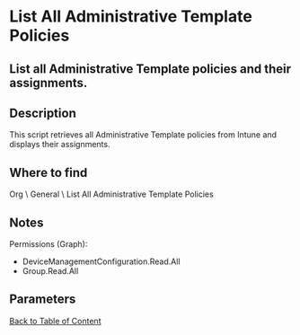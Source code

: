 # List All Administrative Template Policies

## List all Administrative Template policies and their assignments.

## Description
This script retrieves all Administrative Template policies from Intune and displays their assignments.

## Where to find
Org \ General \ List All Administrative Template Policies

## Notes
Permissions (Graph):
- DeviceManagementConfiguration.Read.All
- Group.Read.All

## Parameters

[Back to Table of Content](../../../README.md)

